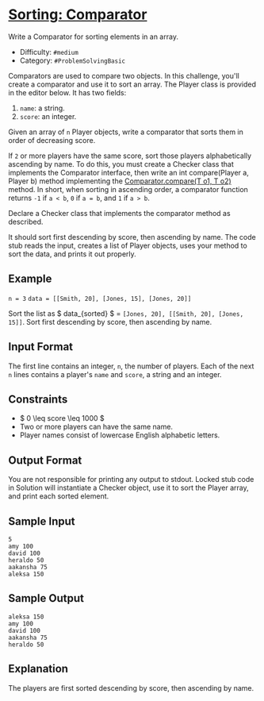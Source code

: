 # [Sorting: Comparator](https://www.hackerrank.com/challenges/ctci-comparator-sorting)

Write a Comparator for sorting elements in an array.

- Difficulty:  `#medium`
- Category: `#ProblemSolvingBasic`

Comparators are used to compare two objects.
In this challenge, you'll create a comparator and use it to sort an array.
The Player class is provided in the editor below. It has two fields:

1. `name`: a string.
2. `score`: an integer.

Given an array of `n` Player objects,
write a comparator that sorts them in order of decreasing score.

If `2` or more players have the same score,
sort those players alphabetically ascending by name.
To do this, you must create a Checker class that
implements the Comparator interface,
then write an int compare(Player a, Player b) method implementing the
[Comparator.compare(T o1, T o2)](https://docs.oracle.com/javase/7/docs/api/java/util/Comparator.html#compare(T,%20T))
method.
In short, when sorting in ascending order,
a comparator function returns `-1` if `a < b`,
`0` if `a = b`, and `1` if `a > b`.

Declare a Checker class that implements the comparator method as described.

It should sort first descending by score,
then ascending by name.
The code stub reads the input,
creates a list of Player objects,
uses your method to sort the data, and prints it out properly.

## Example

`n = 3`
`data = [[Smith, 20], [Jones, 15], [Jones, 20]]`

Sort the list as $ data_{sorted} $ = `[Jones, 20], [[Smith, 20], [Jones, 15]]`.
Sort first descending by score, then ascending by name.

## Input Format

The first line contains an integer, `n`, the number of players.
Each of the next `n` lines contains a player's `name` and `score`,
a string and an integer.

## Constraints

- $ 0 \leq score \leq 1000 $
- Two or more players can have the same name.
- Player names consist of lowercase English alphabetic letters.

## Output Format

You are not responsible for printing any output to stdout.
Locked stub code in Solution will instantiate a Checker object,
use it to sort the Player array, and print each sorted element.

## Sample Input

```text
5
amy 100
david 100
heraldo 50
aakansha 75
aleksa 150
```

## Sample Output

```text
aleksa 150
amy 100
david 100
aakansha 75
heraldo 50
```

## Explanation

The players are first sorted descending by score, then ascending by name.

